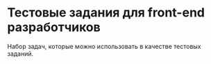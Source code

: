 # Тестовые задания для front-end разработчиков

Набор задач, которые можно использовать в качестве тестовых заданий.
